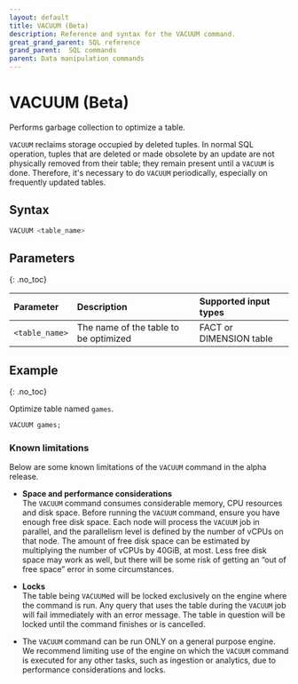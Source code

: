 ```yaml
---
layout: default
title: VACUUM (Beta)
description: Reference and syntax for the VACUUM command.
great_grand_parent: SQL reference
grand_parent:  SQL commands
parent: Data manipulation commands
---
```


# VACUUM (Beta)
Performs garbage collection to optimize a table.

`VACUUM` reclaims storage occupied by deleted tuples. In normal SQL operation, tuples that are deleted or made obsolete by an update are not physically removed from their table; they remain present until a `VACUUM` is done. Therefore, it's necessary to do `VACUUM` periodically, especially on frequently updated tables.

## Syntax

```sql
VACUUM <table_name>
```

## Parameters
{: .no_toc}

| Parameter | Description                         |Supported input types |
| :--------- | :----------------------------------- | :---------------------|
| `<table_name>` | The name of the table to be optimized | FACT or DIMENSION table |

## Example
{: .no_toc}

Optimize table named `games`.

```sql
VACUUM games;
```

### Known limitations

Below are some known limitations of the `VACUUM` command in the alpha release. 

* **Space and performance considerations**<br>
The `VACUUM` command consumes considerable memory, CPU resources and disk space. Before running the `VACUUM` command, ensure you have enough free disk space. Each node will process the `VACUUM` job in parallel, and the parallelism level is defined by the number of vCPUs on that node. The amount of free disk space can be estimated by multiplying the number of vCPUs by 40GiB, at most. Less free disk space may work as well, but there will be some risk of getting an “out of free space” error in some circumstances.

* **Locks**<br>
The table being `VACUUM`ed will be locked exclusively on the engine where the command is run. Any query that uses the table during the `VACUUM` job will fail immediately with an error message. The table in question will be locked until the command finishes or is cancelled.

* The `VACUUM` command can be run ONLY on a general purpose engine. We recommend limiting use of the engine on which the `VACUUM` command is executed for any other tasks, such as ingestion or analytics, due to performance considerations and locks. 


